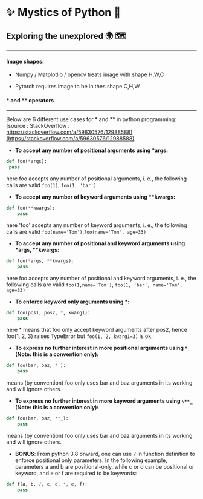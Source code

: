 # ✨ Mystics of Python 🐍

## Exploring the unexplored 🌍 🗺

------------------

#### Image shapes:

+ Numpy / Matplotlib / opencv treats image with shape H,W,C

+ Pytorch requires image to be in thes shape C,H,W

#### * and ** operators

------------------

Below are 6 different use cases for * and ** in python programming:
[source : StackOverflow : https://stackoverflow.com/a/59630576/12988588](https://stackoverflow.com/a/59630576/12988588)

+ __To accept any number of positional arguments using *args:__

```python
def foo(*args):
 pass
```

 here foo accepts any number of positional arguments,
 i. e., the following calls are valid ``foo(1)``, ``foo(1, 'bar')``

+ __To accept any number of keyword arguments using **kwargs:__

```python
def foo(**kwargs):
    pass
```

here 'foo' accepts any number of keyword arguments, 
i. e., the following calls are valid ``foo(name='Tom')``,``foo(name='Tom', age=33)``

+ __To accept any number of positional and keyword arguments using *args, **kwargs:__

```python
def foo(*args, **kwargs):
    pass
```

here foo accepts any number of positional and keyword arguments,
i. e., the following calls are valid ``foo(1,name='Tom')``, ``foo(1, 'bar', name='Tom', age=33)
``

+ __To enforce keyword only arguments using *:__

```python
def foo(pos1, pos2, *, kwarg1):
    pass
```

here * means that foo only accept keyword arguments after pos2, hence foo(1, 2, 3) raises TypeError
but ``foo(1, 2, kwarg1=3)`` is ok.

+ __To express no further interest in more positional arguments using `*_` (Note: this is a convention only):__

```python
def foo(bar, baz, *_):
    pass 
```

means (by convention) foo only uses bar and baz arguments in its working and will ignore others.

+ __To express no further interest in more keyword arguments using `\**_` (Note: this is a convention only):__

```python
def foo(bar, baz, **_):
    pass 
```

means (by convention) foo only uses bar and baz arguments in its working and will ignore others.

+ __BONUS__: From python 3.8 onward, one can use `/` in function definition to enforce positional only parameters.
In the following example, parameters a and b are positional-only, while c or d can be positional or keyword,
and e or f are required to be keywords:

```python
def f(a, b, /, c, d, *, e, f):
    pass
```


